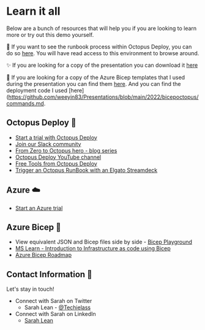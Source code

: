 # Learn it all 

Below are a bunch of resources that will help you if you are looking to learn more or try out this demo yourself. 

🐙 If you want to see the runbook process within Octopus Deploy, you can do so [here](https://webinar.octopus.app/app#/Spaces-362/).  You will have read access to this environment to browse around. 

✨ If you are looking for a copy of the presentation you can download it [here](https://github.com/weeyin83/Presentations/blob/main/2022/bicepoctopus/CombineAzureBicepandOctopusDeploy_Public.pptx)

💪 If you are looking for a copy of the Azure Bicep templates that I used during the presentation you can find them [here](https://github.com/weeyin83/Presentations/tree/main/2022/bicepoctopus/Templates).  And you can find the deployment code I used [here](https://github.com/weeyin83/Presentations/blob/main/2022/bicepoctopus/commands.md. 

## Octopus Deploy 🐙
- [Start a trial with Octopus Deploy](https://octopus.com/start)
- [Join our Slack community](https://www.octopus.com/slack) 
- [From Zero to Octopus hero - blog series](https://octopus.com/blog/zero-to-octopus-hero-part-1)
- [Octopus Deploy YouTube channel](https://www.youtube.com/octopusdeploy)
- [Free Tools from Octopus Deploy](https://octopus.com/freetools)
- [Trigger an Octopus RunBook with an Elgato Streamdeck](https://www.techielass.com/trigger-an-octopus-deploy-runbook-using-an-elgato-streamdeck/?utm_source=superpowerstalk&utm_medium=github&utm_campaign=biceptalk&utm_id=elgatooctopus)

## Azure ☁️
- [Start an Azure trial](https://azure.microsoft.com/free/?WT.mc_id=AZ-MVP-5004737)

## Azure Bicep 💪
- View equivalent JSON and Bicep files side by side - [Bicep Playground](https://bicepdemo.z22.web.core.windows.net/)
- [MS Learn - Introduction to Infrastructure as code using Bicep](https://docs.microsoft.com/learn/modules/introduction-to-infrastructure-as-code-using-bicep/?WT.mc_id=AZ-MVP-5004737)
- [Azure Bicep Roadmap](https://github.com/Azure/bicep/projects?query=is%3Aopen)

## Contact Information 👋

Let's stay in touch! 

- Connect with Sarah on Twitter
    - Sarah Lean - [@Techielass](https://twitter.com/techielass)
- Connect with Sarah on LinkedIn
    - [Sarah Lean](https://in.linkedin.com/in/sazlean)

